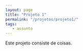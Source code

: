 ```yaml
---
layout: page
title: "Projeto 1"
permalink: "/projetos/projeto1/"
tags:
   - assunto
---
```


Este projeto consiste de coisas.
